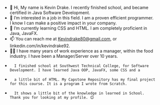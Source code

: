 - 👋 Hi, My name is Kevin Drake. I recently finished school, and became certified in Java Software Development.
- 👀 I’m interested in a job in this field. I am a proven efficient programmer. I know I can make a positive impact in your company.
- 🌱 I’m currently learning CSS and HTML. I am completely proficient in Java, JavaFX.
- 📫 You can reach me at Kevindrake80@gmail.com, or linkedin.com/in/kevindrake92. 
- 🐱‍🏍 I have many years of work experience as a manager, within the food industry. I have been a Manager/Server over 10 years.
-       I finished school at Southwest Technical College, for Software Development. I have learned Java OOP, JavaFX, some CSS and a
-       a little bit of HTML. My Capstone Repository has my final project for this course. It is a program I wrote from Scratch.
-       It shows a little bit of the knowledge in learned in School. Thank you for looking at my profile. 😊

<!---
KDrake80/KDrake80 is a ✨ special ✨ repository because its `README.md` (this file) appears on your GitHub profile.
You can click the Preview link to take a look at your changes.
--->
